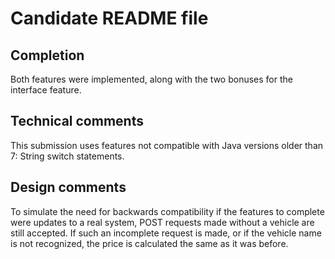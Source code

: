 # Candidate README file

## Completion
Both features were implemented, along with the two bonuses for the interface feature.

## Technical comments
This submission uses features not compatible with Java versions older than 7: String switch statements.

## Design comments
To simulate the need for backwards compatibility if the features to complete were updates to a real system, POST requests made without a vehicle are still accepted.
If such an incomplete request is made, or if the vehicle name is not recognized, the price is calculated the same as it was before.